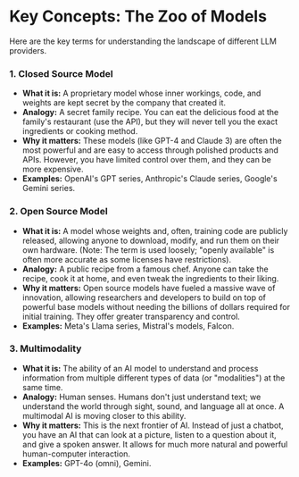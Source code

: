 # Key Concepts: The Zoo of Models

Here are the key terms for understanding the landscape of different LLM providers.

### 1. Closed Source Model
-   **What it is:** A proprietary model whose inner workings, code, and weights are kept secret by the company that created it.
-   **Analogy:** A secret family recipe. You can eat the delicious food at the family's restaurant (use the API), but they will never tell you the exact ingredients or cooking method.
-   **Why it matters:** These models (like GPT-4 and Claude 3) are often the most powerful and are easy to access through polished products and APIs. However, you have limited control over them, and they can be more expensive.
-   **Examples:** OpenAI's GPT series, Anthropic's Claude series, Google's Gemini series.

### 2. Open Source Model
-   **What it is:** A model whose weights and, often, training code are publicly released, allowing anyone to download, modify, and run them on their own hardware. (Note: The term is used loosely; "openly available" is often more accurate as some licenses have restrictions).
-   **Analogy:** A public recipe from a famous chef. Anyone can take the recipe, cook it at home, and even tweak the ingredients to their liking.
-   **Why it matters:** Open source models have fueled a massive wave of innovation, allowing researchers and developers to build on top of powerful base models without needing the billions of dollars required for initial training. They offer greater transparency and control.
-   **Examples:** Meta's Llama series, Mistral's models, Falcon.

### 3. Multimodality
-   **What it is:** The ability of an AI model to understand and process information from multiple different types of data (or "modalities") at the same time.
-   **Analogy:** Human senses. Humans don't just understand text; we understand the world through sight, sound, and language all at once. A multimodal AI is moving closer to this ability.
-   **Why it matters:** This is the next frontier of AI. Instead of just a chatbot, you have an AI that can look at a picture, listen to a question about it, and give a spoken answer. It allows for much more natural and powerful human-computer interaction.
-   **Examples:** GPT-4o (omni), Gemini.
